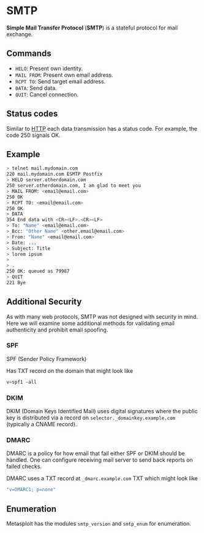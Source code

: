 # SMTP

**Simple Mail Transfer Protocol** (**SMTP**) is a stateful protocol for mail
exchange.

## Commands

- `HELO`: Present own identity.
- `MAIL FROM`: Present own email address.
- `RCPT TO`: Send target email address.
- `DATA`: Send data.
- `QUIT`: Cancel connection.

## Status codes

Similar to [HTTP](http) each data transmission has a status code. For example,
the code 250 signals OK.

## Example

```sh
> telnet mail.mydomain.com
220 mail.mydomain.com ESMTP Postfix
> HELO server.otherdomain.com
250 server.otherdomain.com, I am glad to meet you
> MAIL FROM: <email@email.com>
250 OK
> RCPT TO: <email@email.com>
250 OK
> DATA
354 End data with <CR><LF>.<CR><LF>
> To: "Name" <email@email.com>
> Bcc: "Other Name" <other.email@email.com>
> From: "Name" <email@email.com>
> Date: ...
> Subject: Title
> lorem ipsum
>
> .
250 OK: queued as 79987
> QUIT
221 Bye
```

## Additional Security

As with many web protocols, SMTP was not designed with security in mind. Here we
will examine some additional methods for validating email authenticity and
prohibit email spoofing.

### SPF

SPF (Sender Policy Framework)

Has TXT record on the domain that might look like

```sh
v=spf1 -all
```

### DKIM

DKIM (Domain Keys Identified Mail) uses digital signatures where the public key
is distributed via a record on `selector._domainkey.example.com` (typically a
CNAME record).

### DMARC

DMARC is a policy for how email that fail either SPF or DKIM should be handled.
One can configure receiving mail server to send back reports on failed checks.

DMARC uses a TXT record at `_dmarc.example.com` TXT which might look like

```sh
"v=DMARC1; p=none"
```

## Enumeration

Metasploit has the modules `smtp_version` and `smtp_enum` for enumeration.
